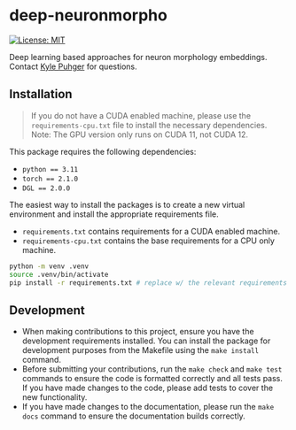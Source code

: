 # deep-neuronmorpho

[![License: MIT](https://img.shields.io/badge/License-MIT-yellow.svg)](https://github.com/kpeez/deep-neuronmorpho/blob/main/LICENSE)

Deep learning based approaches for neuron morphology embeddings. Contact [Kyle Puhger](https://github.com/kpeez) for questions.

## Installation

> If you do not have a CUDA enabled machine, please use the `requirements-cpu.txt` file to install the necessary dependencies.
> Note: The GPU version only runs on CUDA 11, not CUDA 12.

This package requires the following dependencies:

- `python == 3.11`
- `torch == 2.1.0`
- `DGL == 2.0.0`

The easiest way to install the packages is to create a new virtual environment and install the appropriate requirements file.

- `requirements.txt` contains requirements for a CUDA enabled machine.
- `requirements-cpu.txt` contains the base requirements for a CPU only machine.

```bash
python -m venv .venv
source .venv/bin/activate
pip install -r requirements.txt # replace w/ the relevant requirements file
```

## Development

- When making contributions to this project, ensure you have the development requirements installed. You can install the package for development purposes from the Makefile using the `make install` command.
- Before submitting your contributions, run the `make check` and `make test` commands to ensure the code is formatted correctly and all tests pass. If you have made changes to the code, please add tests to cover the new functionality.
- If you have made changes to the documentation, please run the `make docs` command to ensure the documentation builds correctly.
